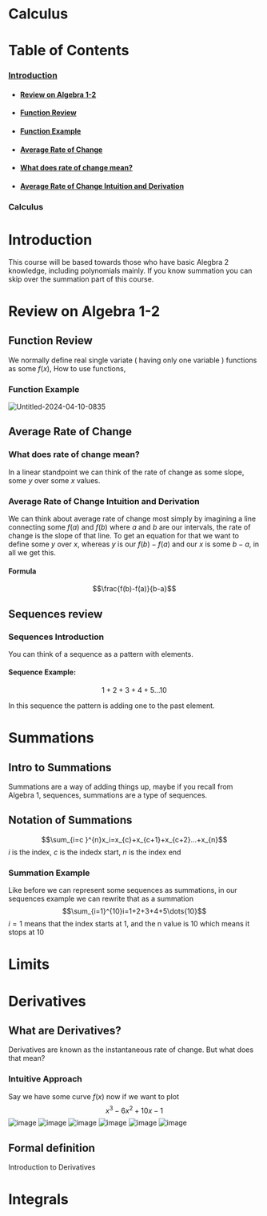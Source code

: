 # Calculus
# Table of Contents
### [Introduction](#introduction)

- #### [Review on Algebra 1-2](#review-on-algebra-1-2)

- #### [Function Review](#function-review)

- #### [Function Example](#function-example)

- #### [Average Rate of Change](#average-rate-of-change)

- #### [What does rate of change mean?](#what-does-rate-of-change-mean)

- #### [Average Rate of Change Intuition and Derivation](#average-rate-of-change-intuition-and-derivation)
### Calculus
# Introduction
This course will be based towards those who have basic Alegbra 2 knowledge, including polynomials mainly. 
If you know summation you can skip over the summation part of this course. 
# Review on Algebra 1-2
## Function Review
We normally define real single variate ( having only one variable ) functions as some $f(x)$, How to use functions,
### Function Example
![Untitled-2024-04-10-0835](https://github.com/PolyMathTogether/ObsidianPolyMath/assets/93007463/5ce0d0a8-9054-4709-ad74-a3145c7572b0)
## Average Rate of Change
### What does rate of change mean? 
In a linear standpoint we can think of the rate of change as some slope, some $y$ over some $x$ values. 
### Average Rate of Change Intuition and Derivation 
We can think about average rate of change most simply by imagining a line connecting some $f(a)$ and $f(b)$ where $a$ and $b$ are our intervals, the rate of change is the slope of that line. To get an equation for that we want to define some $y$ over $x$, whereas $y$ is our $f(b)-f(a)$ and our $x$ is some $b-a$, in all we get this.
#### Formula
$$\frac{f(b)-f(a)}{b-a}$$
## Sequences review
### Sequences Introduction
You can think of a sequence as a pattern with elements. 
#### Sequence Example: 
$$1+2+3+4+5\dots{10}$$ 

In this sequence the pattern is adding one to the past element.
# Summations
## Intro to Summations
Summations are a way of adding things up, maybe if you recall from Algebra 1, sequences, summations are a type of sequences.
## Notation of Summations
$$\sum_{i=c }^{n}x_i=x_{c}+x_{c+1}+x_{c+2}...+x_{n}$$
$i$ is the index, $c$ is the indedx start, $n$ is the index end
### Summation Example
Like before we can represent some sequences as summations, in our sequences example we can rewrite that as a summation
$$\sum_{i=1}^{10}i=1+2+3+4+5\dots{10}$$
$i=1$ means that the index starts at $1$, and the n value is $10$ which means it stops at $10$
# Limits

# Derivatives
## What are Derivatives?
Derivatives are known as the instantaneous rate of change. But what does that mean? 
### Intuitive Approach
Say we have some curve $f(x)$ now if we want to plot $$x^{3}-6x^{2}+10x-1$$
![image](https://github.com/PolyMathTogether/ObsidianPolyMath/assets/93007463/b629a0f8-3363-41d8-a06f-b4637fe63fff)
![image](https://github.com/PolyMathTogether/ObsidianPolyMath/assets/93007463/e2866e4f-9226-4006-9fc5-f6267046dfd2)
![image](https://github.com/PolyMathTogether/ObsidianPolyMath/assets/93007463/a3d6972d-82f7-4a8e-b118-87d655d8cb39)
![image](https://github.com/PolyMathTogether/ObsidianPolyMath/assets/93007463/46628379-0fad-40c5-bae6-5a823fc7e8e4)
![image](https://github.com/PolyMathTogether/ObsidianPolyMath/assets/93007463/0dcb2577-9e49-4da4-8012-2bb6a354c0b3)
![image](https://github.com/PolyMathTogether/ObsidianPolyMath/assets/93007463/611b093a-b8f6-4af1-b274-dca8524e3e7e)







## Formal definition
Introduction to Derivatives
# Integrals

